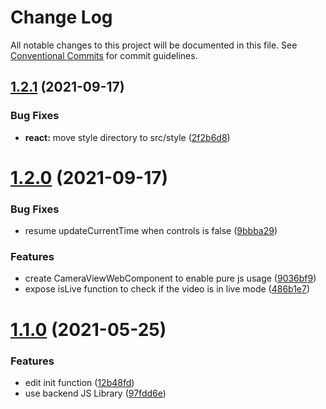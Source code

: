 # Change Log

All notable changes to this project will be documented in this file.
See [Conventional Commits](https://conventionalcommits.org) for commit guidelines.

## [1.2.1](https://github.com/Skywatch24/JS-Library/compare/@skywatch/js@1.2.0...@skywatch/js@1.2.1) (2021-09-17)


### Bug Fixes

* **react:** move style directory to src/style ([2f2b6d8](https://github.com/Skywatch24/JS-Library/commit/2f2b6d8b7642c2f6f1f06f544e94e21f3acfbbf5))





# [1.2.0](https://github.com/Skywatch24/JS-Library/compare/@skywatch/js@1.1.5...@skywatch/js@1.2.0) (2021-09-17)


### Bug Fixes

* resume updateCurrentTime when controls is false ([9bbba29](https://github.com/Skywatch24/JS-Library/commit/9bbba29ec6fd0f21c2ca00bd6b234b29d858f3a0))


### Features

* create CameraViewWebComponent to enable pure js usage ([9036bf9](https://github.com/Skywatch24/JS-Library/commit/9036bf9845e5780b9069ef75e02f0f9a8e65db01))
* expose isLive function to check if the video is in live mode ([486b1e7](https://github.com/Skywatch24/JS-Library/commit/486b1e7f5d3ebc848bc059172b2b41ab4e08c013))





# [1.1.0](https://github.com/Skywatch24/JS-Library/compare/@skywatch/js@1.0.4...@skywatch/js@1.1.0) (2021-05-25)


### Features

* edit init function ([12b48fd](https://github.com/Skywatch24/JS-Library/commit/12b48fd35c0e1827c56b55e625fc9a68a984c1b6))
* use backend JS Library ([97fdd6e](https://github.com/Skywatch24/JS-Library/commit/97fdd6e5531bb4cb0c6d4d56e92a6125313b8802))
